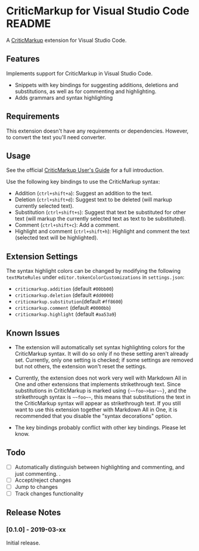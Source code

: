 #  CriticMarkup for Visual Studio Code README

A [CriticMarkup](http://criticmarkup.com/) extension for Visual
Studio Code.

## Features

Implements support for CriticMarkup in Visual Studio Code.

- Snippets with key bindings for suggesting additions, deletions and
  substitutions, as well as for commenting and highlighting.
- Adds grammars and syntax highlighting

## Requirements

This extension doesn't have any requirements or dependencies. However,
to convert the text you'll need converter.

## Usage

See the official [CriticMarkup User's Guide](http://criticmarkup.com/users-guide.php)
for a full introduction.

Use the following key bindings to use the CriticMarkup
syntax:

- Addition (`ctrl+shift+a`): Suggest an addition to the text.
- Deletion (`ctrl+shift+d`): Suggest text to be deleted (will markup
  currently selected text).
- Substitution (`ctrl+shift+s`): Suggest that text be substituted for
  other text (will markup the currently selected text as text to be
  substituted).
- Comment (`ctrl+shift+c`): Add a comment.
- Highlight and comment (`ctrl+shift+h`): Highlight and comment the
  text (selected text will be highlighted).

## Extension Settings

The syntax highlight colors can be changed by modifying the following
`textMateRules` under `editor.tokenColorCustomizations` in
`settings.json`:

- `criticmarkup.addition` (default `#00bb00`)
- `criticmarkup.deletion` (default `#dd0000`)
- `criticmarkup.substitution`(default `#ff8600`)
- `criticmarkup.comment` (default `#0000bb`)
- `criticmarkup.highlight` (default `#aa53a9`)

## Known Issues

- The extension will automatically set syntax highlighting colors for
  the CriticMarkup syntax. It will do so only if no these setting
  aren't already set. Currently, only one setting is checked; if some
  settings are removed but not others, the extension won't reset the
  settings.

- Currently, the extension does not work very well with Markdown All
  in One and other extensions that implements strikethrough text.
  Since substitutions in CriticMarkup is marked using
  `{~~foo~>bar~~}`, and the strikethrough syntax is `~~foo~~`, this
  means that substitutions the text in the CriticMarkup syntax will
  appear as strikethrough text. If you still want to use this
  extension together with Markdown All in One, it is recommended that
  you disable the "syntax decorations" option.

- The key bindings probably conflict with other key bindings. Please
  let know.

## Todo

- [ ] Automatically distinguish between highlighting and commenting,
      and just commenting.
      .
- [ ] Accept/reject changes
- [ ] Jump to changes
- [ ] Track changes functionality

## Release Notes

### [0.1.0] - 2019-03-xx

Initial release.